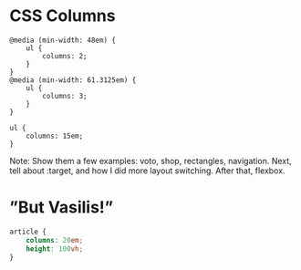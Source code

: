 <!-- .slide: data-background="gfx/columns.jpg" -->
# CSS Columns <!-- .element: style="margin-top: 2.4em; color: hsl(177,68%,16%);" -->


<!-- .slide: data-background="gfx/col-nope-1.png" data-background-size="contain" -->


<!-- .slide: data-background="gfx/col-nope-2.png" data-background-size="contain" -->


<pre><code class="lang-nope hljs css">@media (min-width: 48em) {
	ul {
	    columns: 2;
	}
}
@media (min-width: 61.3125em) {
	ul {
	    columns: 3;
	}
}
</code></pre>

<pre class="fragment"><code class="lang-yep hljs css">ul {
    columns: 15em;
}
</code></pre>

Note: Show them a few examples: voto, shop, rectangles, navigation. Next, tell about :target, and how I did more layout switching. After that, flexbox.


<!-- .slide: data-background="gfx/jannis-blij.jpg" data-background-size="contain" -->


<!-- .slide: data-background="gfx/jannis-boos.jpg" data-background-size="contain" -->


<!-- .slide: data-background="gfx/col-voto-1.png" data-background-size="contain" -->


<!-- .slide: data-background="gfx/col-voto-2.png" data-background-size="contain" -->


<!-- .slide: data-background="gfx/col-voto-3.png" data-background-size="contain" -->


<!-- .slide: data-background="gfx/col-voto-4.png" data-background-size="contain" -->


<!-- .slide: data-background="gfx/col-voto-5.png" data-background-size="contain" -->


<!-- .slide: data-background="gfx/col-voto-6.png" data-background-size="contain" -->


<!-- .slide: data-background="gfx/col-voto-7.png" data-background-size="contain" -->


<!-- .slide: data-background="gfx/col-voto-8.png" data-background-size="contain" -->


<!-- .slide: data-background="gfx/col-voto-9.png" data-background-size="contain" -->


<!-- .slide: data-background="gfx/col-voto-new-10.png" data-background-size="contain" -->


<!-- .slide: data-background="gfx/col-voto-new-9.png" data-background-size="contain" -->


<!-- .slide: data-background="gfx/col-voto-new-8.png" data-background-size="contain" -->


<!-- .slide: data-background="gfx/col-voto-new-7.png" data-background-size="contain" -->


<!-- .slide: data-background="gfx/col-voto-new-6.png" data-background-size="contain" -->


<!-- .slide: data-background="gfx/col-voto-new-5.png" data-background-size="contain" -->


<!-- .slide: data-background="gfx/col-voto-new-4.png" data-background-size="contain" -->


<!-- .slide: data-background="gfx/col-voto-new-3.png" data-background-size="contain" -->


<!-- .slide: data-background="gfx/col-voto-new-2.png" data-background-size="contain" -->


<!-- .slide: data-background="gfx/col-voto-new-1.png" data-background-size="contain" -->


<!-- .slide: data-background="gfx/col-books-5.png" data-background-size="auto auto" -->


<!-- .slide: data-background="gfx/col-books-4.png" data-background-size="auto auto" -->


<!-- .slide: data-background="gfx/col-books-3.png" data-background-size="100% auto" -->


<!-- .slide: data-background="gfx/col-books-2.png" data-background-size="100% auto" -->


<!-- .slide: data-background="gfx/col-books-1.png" data-background-size="100% auto" -->


<!-- .slide: data-background="gfx/maar-4.jpg" data-background-size="contain" -->
# ”But Vasilis!” <!-- .element: style="margin-top: 6em;" -->


<!-- .slide: data-background-video="gfx/col-scroll.webm" -->


<!-- .slide: data-background-video="gfx/col-scroll-right.webm" -->


````css
article {
	columns: 20em;
	height: 100vh;
}
````


<!-- .slide: data-background="gfx/col-long-text-2.png" data-background-size="contain" -->


<!-- .slide: data-background="gfx/col-long-text-5.png" data-background-size="contain" -->


<!-- .slide: data-background-color="white" data-background-image="gfx/columns-1.svg" data-background-size="auto 400px" -->


<!-- .slide: data-background-color="white" data-background-image="gfx/columns-2.svg" data-background-size="auto 400px" -->


<!-- .slide: data-background-color="white" data-background-image="gfx/columns-3.svg" data-background-size="auto 400px" -->


<!-- .slide: data-background-color="white" data-background-image="gfx/columns-4.svg" data-background-size="auto 400px" -->


<!-- .slide: data-background-color="white" data-background-image="gfx/columns-5.svg" data-background-size="auto 400px" -->


<!-- .slide: data-background-color="white" data-background-image="gfx/columns-6.svg" data-background-size="auto 400px" -->


<!-- .slide: data-background-color="white" data-background-image="gfx/columns-7.svg" data-background-size="auto 400px" -->


<!-- .slide: data-background-color="white" data-background-image="gfx/css-is-awesome.png" data-background-size="contain" -->


<!-- .slide: data-background-image="gfx/col-blendle.png" -->
